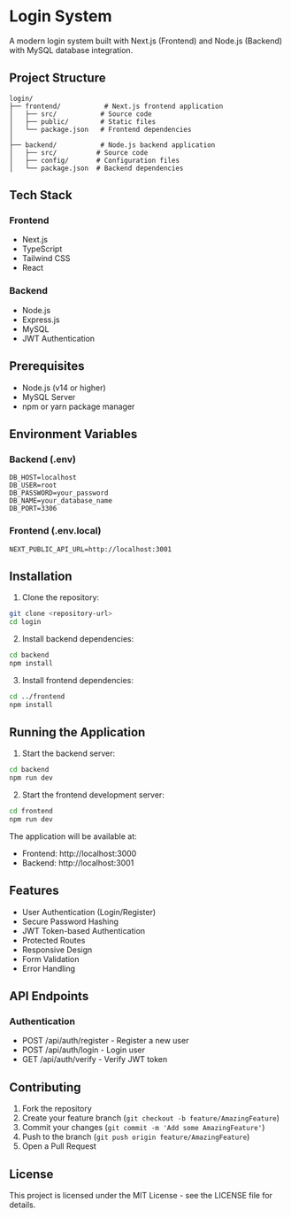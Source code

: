 # Login System

A modern login system built with Next.js (Frontend) and Node.js (Backend) with MySQL database integration.

## Project Structure

```
login/
├── frontend/           # Next.js frontend application
│   ├── src/           # Source code
│   ├── public/        # Static files
│   └── package.json   # Frontend dependencies
│
├── backend/           # Node.js backend application
│   ├── src/          # Source code
│   ├── config/       # Configuration files
│   └── package.json  # Backend dependencies
```

## Tech Stack

### Frontend
- Next.js
- TypeScript
- Tailwind CSS
- React

### Backend
- Node.js
- Express.js
- MySQL
- JWT Authentication

## Prerequisites

- Node.js (v14 or higher)
- MySQL Server
- npm or yarn package manager

## Environment Variables

### Backend (.env)
```
DB_HOST=localhost
DB_USER=root
DB_PASSWORD=your_password
DB_NAME=your_database_name
DB_PORT=3306
```

### Frontend (.env.local)
```
NEXT_PUBLIC_API_URL=http://localhost:3001
```

## Installation

1. Clone the repository:
```bash
git clone <repository-url>
cd login
```

2. Install backend dependencies:
```bash
cd backend
npm install
```

3. Install frontend dependencies:
```bash
cd ../frontend
npm install
```

## Running the Application

1. Start the backend server:
```bash
cd backend
npm run dev
```

2. Start the frontend development server:
```bash
cd frontend
npm run dev
```

The application will be available at:
- Frontend: http://localhost:3000
- Backend: http://localhost:3001

## Features

- User Authentication (Login/Register)
- Secure Password Hashing
- JWT Token-based Authentication
- Protected Routes
- Responsive Design
- Form Validation
- Error Handling

## API Endpoints

### Authentication
- POST /api/auth/register - Register a new user
- POST /api/auth/login - Login user
- GET /api/auth/verify - Verify JWT token

## Contributing

1. Fork the repository
2. Create your feature branch (`git checkout -b feature/AmazingFeature`)
3. Commit your changes (`git commit -m 'Add some AmazingFeature'`)
4. Push to the branch (`git push origin feature/AmazingFeature`)
5. Open a Pull Request

## License

This project is licensed under the MIT License - see the LICENSE file for details. 